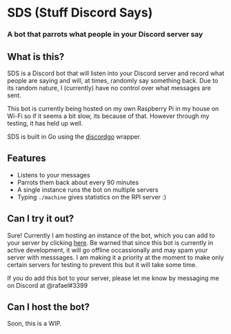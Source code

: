 # SDS (Stuff Discord Says)
### A bot that parrots what people in your Discord server say

## What is this?
SDS is a Discord bot that will listen into your Discord server and record what 
people are saying and will, at times, randomly say something back. Due to its
random nature, I (currently) have no control over what messages are sent.

This bot is currently being hosted on my own Raspberry Pi in my house on Wi-Fi
so if it seems a bit slow, its because of that. However through my testing, it
has held up well.

SDS is built in Go using the [discordgo](github.com/bwmarrin/discordgo) wrapper.


## Features
- Listens to your messages
- Parrots them back about every 90 minutes
- A single instance runs the bot on multiple servers
- Typing `./machine` gives statistics on the RPI server :)


## Can I try it out?
Sure! Currently I am hosting an instance of the bot, which you can add to your
server by clicking [here](https://discordapp.com/api/oauth2/authorize?client_id=655575302176768020&permissions=522304&scope=bot). Be warned that since
this bot is currently in active development, it will go offline occassionally and
may spam your server with messsages. I am making it a priority at the moment to 
make only certain servers for testing to prevent this but it will take some time. 


If you do add this bot to your server, please let me know by messaging me on
Discord at @rafael#3399


## Can I host the bot?
Soon, this is a WIP.
